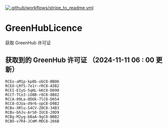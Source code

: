 [![.github/workflows/stripe_to_readme.yml](https://github.com/zjx-kimi/GreenHubLicence/actions/workflows/stripe_to_readme.yml/badge.svg)](https://github.com/zjx-kimi/GreenHubLicence/actions/workflows/stripe_to_readme.yml)
# GreenHubLicence
获取 GreenHub 许可证
## 获取到的 GreenHub 许可证 （2024-11-11 06 : 00 更新）
```
RCEo-aM1p-kp0b-obC8-BB06
RCEO-LRfS-7e1r-rRC8-A5B2
RCEI-EIyG-5qHL-kKC8-D090
RCCf-TCo3-iO8B-r8C8-8B82
RCCA-09La-ODUk-7lC8-D654
RCC8-OJUa-d9r6-opC8-D9B2
RCBx-XRlu-S4CV-Z0C8-34B3
RCBv-bhJu-ArS0-IUC8-20D9
RCBg-M2yg-bBaA-9gC8-BBB2
RCBO-v7R4-JCmM-MOC8-266B
```
